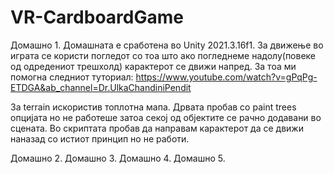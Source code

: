 # VR-CardboardGame

Домашно 1.
  Домашната е сработена во Unity 2021.3.16f1.
  За движење во играта се користи погледот со тоа што ако погледнеме надолу(повеке од одредениот трешхолд) карактерот се движи напред.
  За тоа ми помогна следниот туториал: https://www.youtube.com/watch?v=gPqPg-ETDGA&ab_channel=Dr.UlkaChandiniPendit
  
  За terrain искористив топлотна мапа.
  Дрвата пробав со paint trees опцијата но не работеше затоа секој од објектите се рачно додавани во сцената.
  Во скриптата пробав да направам карактерот да се движи наназад со истиот принцип но не работи.
  

Домашно 2.
Домашно 3.
Домашно 4.
Домашно 5.
